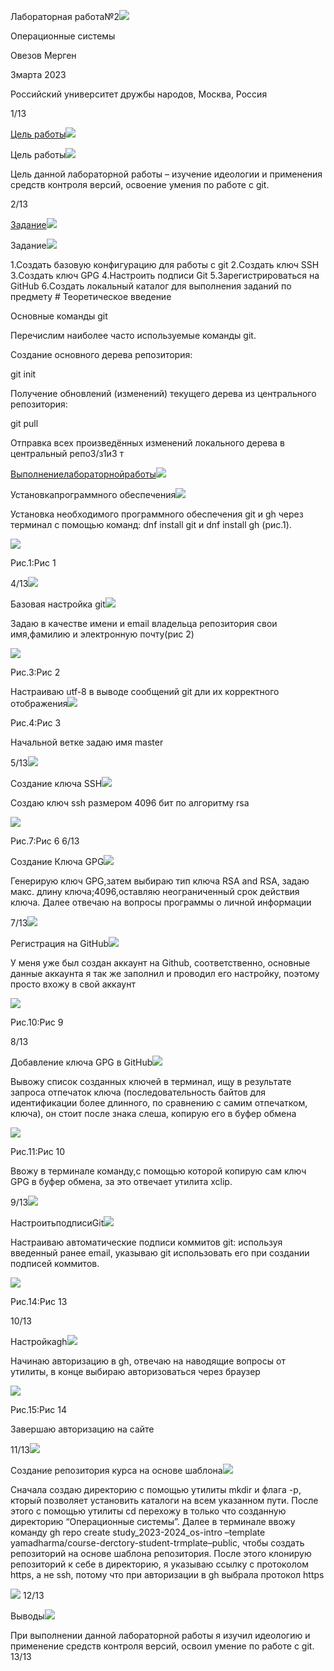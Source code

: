 ﻿Лабораторная работа№2![](Aspose.Words.95f02a6c-532c-46cd-8a9e-349b1d2e89f9.001.png)

Операционные системы

Овезов Мерген

3марта 2023

Российский университет дружбы народов, Москва, Россия

1/13

<a name="_page1_x0.00_y0.48"></a>[Цель работы](#_page1_x0.00_y0.48)![](Aspose.Words.95f02a6c-532c-46cd-8a9e-349b1d2e89f9.002.png)


Цель работы![](Aspose.Words.95f02a6c-532c-46cd-8a9e-349b1d2e89f9.003.png)

Цель данной лабораторной работы – изучение идеологии и применения средств контроля версий, освоение умения по работе с git.

2/13

<a name="_page3_x0.00_y0.48"></a>[Задание](#_page3_x0.00_y0.48)![](Aspose.Words.95f02a6c-532c-46cd-8a9e-349b1d2e89f9.004.png)


Задание![](Aspose.Words.95f02a6c-532c-46cd-8a9e-349b1d2e89f9.005.png)

1\.Создать базовую конфигурацию для работы c git 2.Создать ключ SSH 3.Создать ключ GPG 4.Настроить подписи Git 5.Зарегистрироваться на GitHub 6.Создать локальный каталог для выполнения заданий по предмету # Теоретическое введение

Основные команды git

Перечислим наиболее часто используемые команды git. 

Создание основного дерева репозитория:

git init

Получение обновлений (изменений) текущего дерева из центрального репозитория: 

git pull

Отправка всех произведённых изменений локального дерева в центральный репо3/з1и3 т

<a name="_page5_x0.00_y0.48"></a>[Выполнениелабораторнойработы](#_page5_x0.00_y0.48)![](Aspose.Words.95f02a6c-532c-46cd-8a9e-349b1d2e89f9.006.png)

Установкапрограммного обеспечения![](Aspose.Words.95f02a6c-532c-46cd-8a9e-349b1d2e89f9.007.png)

Установка необходимого программного обеспечения git и gh через терминал с помощью команд: dnf install git и dnf install gh (рис.1).

![](Aspose.Words.95f02a6c-532c-46cd-8a9e-349b1d2e89f9.008.png)

Рис.1:Рис 1

4/13![](Aspose.Words.95f02a6c-532c-46cd-8a9e-349b1d2e89f9.009.png)

Базовая настройка git![](Aspose.Words.95f02a6c-532c-46cd-8a9e-349b1d2e89f9.010.png)

Задаю в качестве имени и email владельца репозитория свои имя,фамилию и электронную почту(рис 2)

![](Aspose.Words.95f02a6c-532c-46cd-8a9e-349b1d2e89f9.011.png)

Рис.3:Рис 2

Настраиваю utf-8 в выводе сообщений git дли их корректного отображения![](Aspose.Words.95f02a6c-532c-46cd-8a9e-349b1d2e89f9.012.png)

Рис.4:Рис 3

Начальной ветке задаю имя master

5/13![](Aspose.Words.95f02a6c-532c-46cd-8a9e-349b1d2e89f9.013.png)

Создание ключа SSH![](Aspose.Words.95f02a6c-532c-46cd-8a9e-349b1d2e89f9.014.png)

Создаю ключ ssh размером 4096 бит по алгоритму rsa

![](Aspose.Words.95f02a6c-532c-46cd-8a9e-349b1d2e89f9.015.jpeg)

Рис.7:Рис 6 6/13


Создание Ключа GPG![](Aspose.Words.95f02a6c-532c-46cd-8a9e-349b1d2e89f9.016.png)

Генерирую ключ GPG,затем выбираю тип ключа RSA and RSA, задаю макс. длину ключа;4096,оставляю неограниченный срок действия ключа. Далее отвечаю на вопросы программы о личной информации

7/13![](Aspose.Words.95f02a6c-532c-46cd-8a9e-349b1d2e89f9.017.jpeg)

Регистрация на GitHub![](Aspose.Words.95f02a6c-532c-46cd-8a9e-349b1d2e89f9.018.png)

У меня уже был создан аккаунт на Github, соответственно, основные данные аккаунта я так же заполнил и проводил его настройку, поэтому просто вхожу в свой аккаунт

![](Aspose.Words.95f02a6c-532c-46cd-8a9e-349b1d2e89f9.019.png)

Рис.10:Рис 9

8/13

Добавление ключа GPG в GitHub![](Aspose.Words.95f02a6c-532c-46cd-8a9e-349b1d2e89f9.020.png)

Вывожу список созданных ключей в терминал, ищу в результате запроса отпечаток ключа (последовательность байтов для идентификации более длинного, по сравнению с самим отпечатком, ключа), он стоит после знака слеша, копирую его в буфер обмена

![](Aspose.Words.95f02a6c-532c-46cd-8a9e-349b1d2e89f9.021.png)

Рис.11:Рис 10

Ввожу в терминале команду,с помощью которой копирую сам ключ GPG в буфер обмена, за это отвечает утилита xclip.

9/13![](Aspose.Words.95f02a6c-532c-46cd-8a9e-349b1d2e89f9.022.png)

НастроитьподписиGit![](Aspose.Words.95f02a6c-532c-46cd-8a9e-349b1d2e89f9.023.png)

Настраиваю автоматические подписи коммитов git: используя введенный ранее email, указываю git использовать его при создании подписей коммитов.

![](Aspose.Words.95f02a6c-532c-46cd-8a9e-349b1d2e89f9.024.png)

Рис.14:Рис 13

10/13

Настройкаgh![](Aspose.Words.95f02a6c-532c-46cd-8a9e-349b1d2e89f9.025.png)

Начинаю авторизацию в gh, отвечаю на наводящие вопросы от утилиты, в конце выбираю авторизоваться через браузер

![](Aspose.Words.95f02a6c-532c-46cd-8a9e-349b1d2e89f9.026.png)

Рис.15:Рис 14

Завершаю авторизацию на сайте

11/13![](Aspose.Words.95f02a6c-532c-46cd-8a9e-349b1d2e89f9.027.png)

Создание репозитория курса на основе шаблона![](Aspose.Words.95f02a6c-532c-46cd-8a9e-349b1d2e89f9.028.png)

Сначала создаю директорию с помощью утилиты mkdir и флага -p, кторый позволяет установить каталоги на всем указанном пути. После этого с помощью утилиты cd перехожу в только что созданную директорию “Операционные системы”. Далее в терминале ввожу команду gh repo create study\_2023-2024\_os-intro –template yamadharma/course-derctory-student-trmplate–public, чтобы создать репозиторий на основе шаблона репозитория. После этого клонирую репозиторий к себе в директорию, я указываю ссылку с протоколом https, а не ssh, потому что при авторизации в gh выбрала протокол https

![](Aspose.Words.95f02a6c-532c-46cd-8a9e-349b1d2e89f9.029.png) 12/13


Выводы![](Aspose.Words.95f02a6c-532c-46cd-8a9e-349b1d2e89f9.030.png)

При выполнении данной лабораторной работы я изучил идеологию и применение средств контроля версий, освоил умение по работе с git.
13/13
